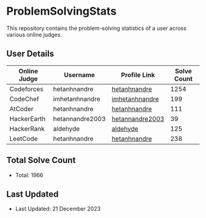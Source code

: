 # ProblemSolvingStats

This repository contains the problem-solving statistics of a user across various online judges.

## User Details

| Online Judge   | Username                  | Profile Link                                         | Solve Count |
|-----------------|---------------------------|------------------------------------------------------|-------------|
| Codeforces      | hetanhnandre              | [hetanhnandre](https://codeforces.com/profile/hetanhnandre) | 1254        |
| CodeChef        | imhetanhnandre            | [imhetanhnandre](https://www.codechef.com/users/imhetanhnandre) | 199         |
| AtCoder         | hetanhnandre                | [hetanhnandre](https://atcoder.jp/users/hetanhnandre) | 111         |
| HackerEarth     | hetannandre2003           | [hetannandre2003](https://www.hackerearth.com/@hetannandre2003) | 39          |
| HackerRank      | aldehyde                  | [aldehyde](https://www.hackerrank.com/profile/aldehyde) | 125         |
| LeetCode        | hetanhnandre              | [hetanhnandre](https://leetcode.com/hetanhnandre/) | 238         |

## Total Solve Count

- Total: 1966

## Last Updated

- Last Updated: 21 December 2023
